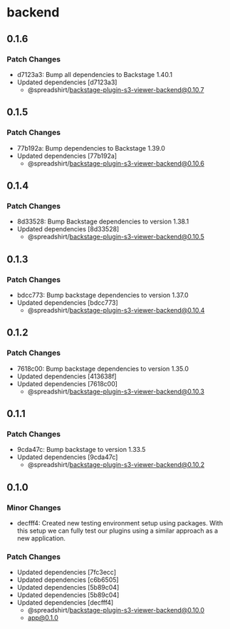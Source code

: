# backend

## 0.1.6

### Patch Changes

- d7123a3: Bump all dependencies to Backstage 1.40.1
- Updated dependencies [d7123a3]
  - @spreadshirt/backstage-plugin-s3-viewer-backend@0.10.7

## 0.1.5

### Patch Changes

- 77b192a: Bump dependencies to Backstage 1.39.0
- Updated dependencies [77b192a]
  - @spreadshirt/backstage-plugin-s3-viewer-backend@0.10.6

## 0.1.4

### Patch Changes

- 8d33528: Bump Backstage dependencies to version 1.38.1
- Updated dependencies [8d33528]
  - @spreadshirt/backstage-plugin-s3-viewer-backend@0.10.5

## 0.1.3

### Patch Changes

- bdcc773: Bump backstage dependencies to version 1.37.0
- Updated dependencies [bdcc773]
  - @spreadshirt/backstage-plugin-s3-viewer-backend@0.10.4

## 0.1.2

### Patch Changes

- 7618c00: Bump backstage dependencies to version 1.35.0
- Updated dependencies [413638f]
- Updated dependencies [7618c00]
  - @spreadshirt/backstage-plugin-s3-viewer-backend@0.10.3

## 0.1.1

### Patch Changes

- 9cda47c: Bump backstage to version 1.33.5
- Updated dependencies [9cda47c]
  - @spreadshirt/backstage-plugin-s3-viewer-backend@0.10.2

## 0.1.0

### Minor Changes

- decfff4: Created new testing environment setup using packages.
  With this setup we can fully test our plugins using a similar
  approach as a new application.

### Patch Changes

- Updated dependencies [7fc3ecc]
- Updated dependencies [c6b6505]
- Updated dependencies [5b89c04]
- Updated dependencies [5b89c04]
- Updated dependencies [decfff4]
  - @spreadshirt/backstage-plugin-s3-viewer-backend@0.10.0
  - app@0.1.0
